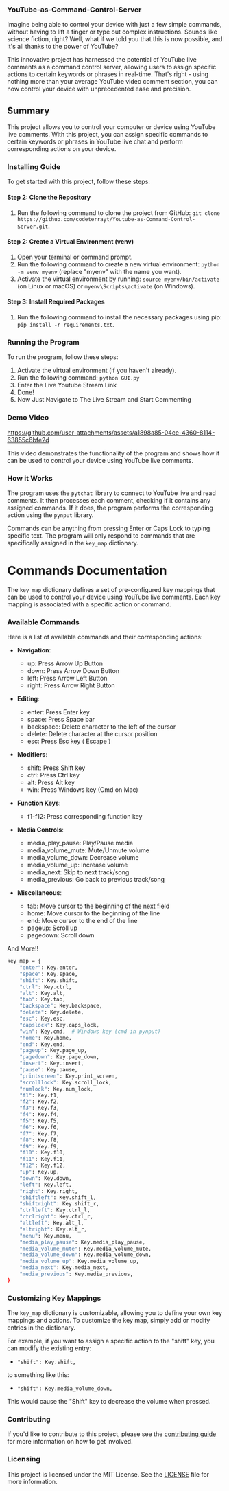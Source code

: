 ### YouTube-as-Command-Control-Server

Imagine being able to control your device with just a few simple commands, without having to lift a finger or type
out complex instructions. Sounds like science fiction, right? Well, what if we told you that this is now possible,
and it's all thanks to the power of YouTube?

This innovative project has harnessed the potential of YouTube live comments as a command control server, allowing
users to assign specific actions to certain keywords or phrases in real-time. That's right - using nothing more
than your average YouTube video comment section, you can now control your device with unprecedented ease and
precision.

## Summary
This project allows you to control your computer or device using YouTube live comments. With this project, you can assign specific commands to certain keywords or phrases in YouTube live chat and perform corresponding actions on your device.

### Installing Guide

To get started with this project, follow these steps:

#### Step 2: Clone the Repository

1. Run the following command to clone the project from GitHub: `git clone
https://github.com/codeterrayt/Youtube-as-Command-Control-Server.git`.

#### Step 2: Create a Virtual Environment (venv)

1. Open your terminal or command prompt.
2. Run the following command to create a new virtual environment: `python -m venv myenv` (replace "myenv" with the
name you want).
3. Activate the virtual environment by running: `source myenv/bin/activate` (on Linux or macOS) or
`myenv\Scripts\activate` (on Windows).


#### Step 3: Install Required Packages

1. Run the following command to install the necessary packages using pip: `pip install -r requirements.txt`.

### Running the Program

To run the program, follow these steps:

1. Activate the virtual environment (if you haven't already).
2. Run the following command: `python GUI.py`
3. Enter the Live Youtube Stream Link
4. Done!
5. Now Just Navigate to The Live Stream and Start Commenting

### Demo Video



https://github.com/user-attachments/assets/a1898a85-04ce-4360-8114-63855c6bfe2d


This video demonstrates the functionality of the program and shows how it can be used to control your device using
YouTube live comments.

### How it Works

The program uses the `pytchat` library to connect to YouTube live and read comments. It then processes each
comment, checking if it contains any assigned commands. If it does, the program performs the corresponding action
using the `pynput` library.

Commands can be anything from pressing Enter or Caps Lock to typing specific text. The program will only respond
to commands that are specifically assigned in the `key_map` dictionary.


**Commands Documentation**
==========================

The `key_map` dictionary defines a set of pre-configured key mappings that can be used to control your device
using YouTube live comments. Each key mapping is associated with a specific action or command.

### Available Commands

Here is a list of available commands and their corresponding actions:

* **Navigation**:
  - up: Press Arrow Up Button
  - down: Press Arrow Down Button
  - left: Press Arrow Left Button
  - right: Press Arrow Right Button
    
* **Editing**:
  - enter: Press Enter key
  - space: Press Space bar
  - backspace: Delete character to the left of the cursor
  - delete: Delete character at the cursor position
  - esc: Press Esc key ( Escape )
* **Modifiers**:
  - shift: Press Shift key
  - ctrl: Press Ctrl key
  - alt: Press Alt key
  - win: Press Windows key (Cmd on Mac)
* **Function Keys**:
  - f1-f12: Press corresponding function key
* **Media Controls**:
  - media_play_pause: Play/Pause media
  - media_volume_mute: Mute/Unmute volume
  - media_volume_down: Decrease volume
  - media_volume_up: Increase volume
  - media_next: Skip to next track/song
  - media_previous: Go back to previous track/song
* **Miscellaneous**:
  - tab: Move cursor to the beginning of the next field
  - home: Move cursor to the beginning of the line
  - end: Move cursor to the end of the line
  - pageup: Scroll up
  - pagedown: Scroll down

And More!! 

```bash
key_map = {
    "enter": Key.enter,
    "space": Key.space,
    "shift": Key.shift,
    "ctrl": Key.ctrl,
    "alt": Key.alt,
    "tab": Key.tab,
    "backspace": Key.backspace,
    "delete": Key.delete,
    "esc": Key.esc,
    "capslock": Key.caps_lock,
    "win": Key.cmd,  # Windows key (cmd in pynput)
    "home": Key.home,
    "end": Key.end,
    "pageup": Key.page_up,
    "pagedown": Key.page_down,
    "insert": Key.insert,
    "pause": Key.pause,
    "printscreen": Key.print_screen,
    "scrolllock": Key.scroll_lock,
    "numlock": Key.num_lock,
    "f1": Key.f1,
    "f2": Key.f2,
    "f3": Key.f3,
    "f4": Key.f4,
    "f5": Key.f5,
    "f6": Key.f6,
    "f7": Key.f7,
    "f8": Key.f8,
    "f9": Key.f9,
    "f10": Key.f10,
    "f11": Key.f11,
    "f12": Key.f12,
    "up": Key.up,
    "down": Key.down,
    "left": Key.left,
    "right": Key.right,
    "shiftleft": Key.shift_l,
    "shiftright": Key.shift_r,
    "ctrlleft": Key.ctrl_l,
    "ctrlright": Key.ctrl_r,
    "altleft": Key.alt_l,
    "altright": Key.alt_r,
    "menu": Key.menu,
    "media_play_pause": Key.media_play_pause,
    "media_volume_mute": Key.media_volume_mute,
    "media_volume_down": Key.media_volume_down,
    "media_volume_up": Key.media_volume_up,
    "media_next": Key.media_next,
    "media_previous": Key.media_previous,
}
```

### Customizing Key Mappings

The `key_map` dictionary is customizable, allowing you to define your own key mappings and actions. To customize
the key map, simply add or modify entries in the dictionary.

For example, if you want to assign a specific action to the "shift" key, you can modify the existing entry:

* `"shift": Key.shift,`

to something like this:

* `"shift": Key.media_volume_down,`

This would cause the "Shift" key to decrease the volume when pressed.

### Contributing

If you'd like to contribute to this project, please see the [contributing guide](CONTRIBUTING.md) for more
information on how to get involved.

### Licensing

This project is licensed under the MIT License. See the [LICENSE](LICENSE) file for more information.
